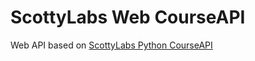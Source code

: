 # ScottyLabs Web CourseAPI

Web API based on [ScottyLabs Python CourseAPI](https://github.com/ScottyLabs/course-api)